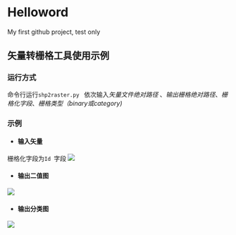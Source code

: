 # Helloword
My first github project, test only

## 矢量转栅格工具使用示例

### 运行方式
命令行运行`shp2raster.py ` 依次输入*矢量文件绝对路径* 、*输出栅格绝对路径*、*栅格化字段*、*栅格类型（binary或category)*

### 示例
* #### 输入矢量
栅格化字段为`Id `字段
![](https://ae01.alicdn.com/kf/Had26923167db4aba9ebd8565209079b4w.jpg)

* #### 输出二值图
![](http://graph.baidu.com/resource/122e7301c9532eaa4e0cc01591538869.jpg)

* #### 输出分类图
![](./category.png)
